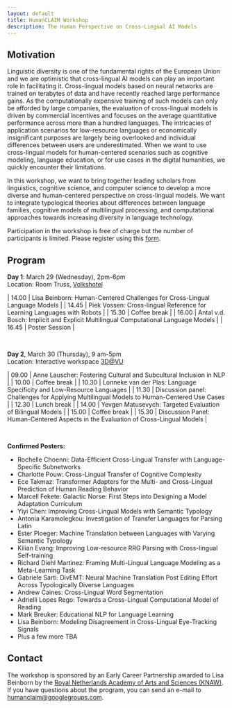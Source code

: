 ```yaml
---
layout: default
title: HumanCLAIM Workshop
description: The Human Perspective on Cross-Lingual AI Models
---
```

## Motivation

Linguistic diversity is one of the fundamental rights of the European Union and we are optimistic that cross-lingual AI models can play an important role in facilitating it. Cross-lingual models based on neural networks are trained on terabytes of data and have recently reached large performance gains. As the computationally expensive training of such models can only be afforded by large companies, the evaluation of cross-lingual models is driven by commercial incentives and focuses on the average quantitative performance across more than a hundred languages. The intricacies of application scenarios for low-resource languages or economically insignificant purposes are largely being overlooked and individual differences between users are underestimated. When we want to use cross-lingual models for human-centered scenarios such as cognitive modeling, language education, or for use cases in the digital humanities, we quickly encounter their limitations. 

In this workshop, we want to bring together leading scholars from linguistics, cognitive science, and computer science to develop a more diverse and human-centered perspective on cross-lingual models.  We want to integrate typological theories about differences between language families, cognitive models of multilingual processing, and computational approaches towards increasing diversity in language technology.

Participation in the workshop is free of charge but the number of participants is limited. 
Please register using this [form](https://docs.google.com/forms/d/e/1FAIpQLSfIqmEaLj5VmLYZnHYuXBZrI0f-lKn_nSPOQTAYtz0507eS3w/viewform?usp=pp_url). 


## Program

**Day 1**: March 29 (Wednesday), 2pm-6pm <br>
Location: Room Truss, [Volkshotel](https://www.volkshotel.nl/en/directions/) <br>

| 14.00 | Lisa Beinborn: Human-Centered Challenges for Cross-Lingual Language Models |
| 14.45 | Piek Vossen: Cross-lingual Reference for Learning Languages with Robots |
| 15.30 | Coffee break |
| 16.00 | Antal v.d. Bosch: Implicit and Explicit Multilingual Computational Language Models |
| 16.45 | Poster Session |

<br>

**Day 2**, March 30 (Thursday), 9 am-5pm <br>
Location: Interactive workspace [3D@VU](https://www.youtube.com/watch?v=Z3E2f56mptw) <br>

| 09.00 | Anne Lauscher: Fostering Cultural and Subcultural Inclusion in NLP |
| 10.00 | Coffee break |
| 10.30  | Lonneke van der Plas: Language Specificity and Low-Resource Languages |
| 11.30 | Discussion panel:  Challenges for Applying Multilingual Models to Human-Centered Use Cases |
| 12.30 | Lunch break |
| 14.00 | Yevgen Matusevych: Targeted Evaluation of Bilingual Models |
| 15.00 | Coffee break |
| 15.30 | Discussion Panel: Human-Centered Aspects in the Evaluation of Cross-Lingual Models |

<br>

**Confirmed Posters:**
- Rochelle Choenni: Data-Efficient Cross-Lingual Transfer with Language-Specific Subnetworks
- Charlotte Pouw: Cross-Lingual Transfer of Cognitive Complexity
- Ece Takmaz: Transformer Adapters for the Multi- and Cross-Lingual Prediction of Human Reading Behavior
- Marcell Fekete: Galactic Norse: First Steps into Designing a Model Adaptation Curriculum
- Yiyi Chen: Improving Cross-Lingual Models with Semantic Typology
- Antonia Karamolegkou: Investigation of Transfer Languages for Parsing Latin
- Ester Ploeger: Machine Translation between Languages with Varying Semantic Typology
- Kilian Evang: Improving Low-resource RRG Parsing with Cross-lingual Self-training
- Richard Diehl Martinez: Framing Multi-Lingual Language Modeling as a Meta-Learning Task
- Gabriele Sarti: DivEMT: Neural Machine Translation Post Editing Effort Across Typologically Diverse Languages
- Andrew Caines: Cross-Lingual Word Segmentation
- Adrielli Lopes Rego: Towards a Cross-Lingual Computational Model of Reading
- Mark Breuker: Educational NLP for Language Learning
- Lisa Beinborn: Modeling Disagreement in Cross-Lingual Eye-Tracking Signals
- Plus a few more TBA

## Contact

The workshop is sponsored by an Early Career Partnership awarded to Lisa Beinborn by the [Royal Netherlands Academy of Arts and Sciences (KNAW)](https://www.knaw.nl/en). 
If you have questions about the program, you can send an e-mail to humanclaim@googlegroups.com. 
